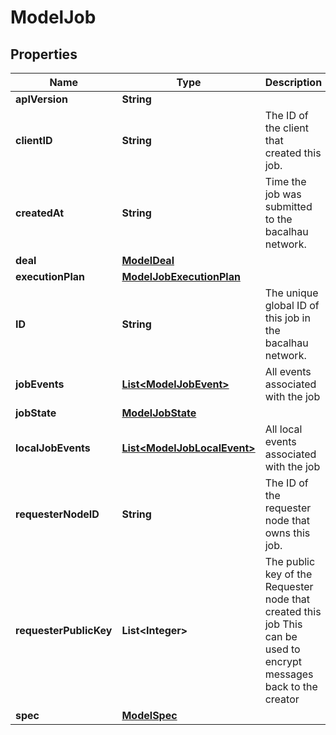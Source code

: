 # ModelJob

## Properties
Name | Type | Description | Notes
------------ | ------------- | ------------- | -------------
**apIVersion** | **String** |  |  [optional]
**clientID** | **String** | The ID of the client that created this job. |  [optional]
**createdAt** | **String** | Time the job was submitted to the bacalhau network. |  [optional]
**deal** | [**ModelDeal**](ModelDeal.md) |  |  [optional]
**executionPlan** | [**ModelJobExecutionPlan**](ModelJobExecutionPlan.md) |  |  [optional]
**ID** | **String** | The unique global ID of this job in the bacalhau network. |  [optional]
**jobEvents** | [**List&lt;ModelJobEvent&gt;**](ModelJobEvent.md) | All events associated with the job |  [optional]
**jobState** | [**ModelJobState**](ModelJobState.md) |  |  [optional]
**localJobEvents** | [**List&lt;ModelJobLocalEvent&gt;**](ModelJobLocalEvent.md) | All local events associated with the job |  [optional]
**requesterNodeID** | **String** | The ID of the requester node that owns this job. |  [optional]
**requesterPublicKey** | **List&lt;Integer&gt;** | The public key of the Requester node that created this job This can be used to encrypt messages back to the creator |  [optional]
**spec** | [**ModelSpec**](ModelSpec.md) |  |  [optional]
